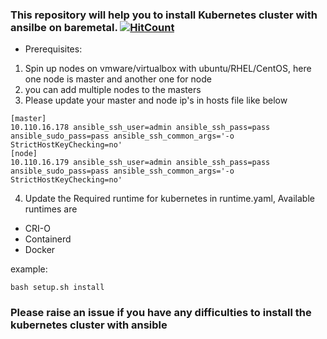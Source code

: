 ### This repository will help you to install Kubernetes cluster with ansilbe on baremetal. [![HitCount](http://hits.dwyl.com/angudadevops/kubernetes_baremetal.svg)](http://hits.dwyl.com/angudadevops/kubernetes_baremetal)

- Prerequisites: 
1. Spin up nodes on vmware/virtualbox with ubuntu/RHEL/CentOS, here one node is master and another one for node
2. you can add multiple nodes to the masters 
3. Please update your master and node ip's in hosts file like below
```
[master]
10.110.16.178 ansible_ssh_user=admin ansible_ssh_pass=pass ansible_sudo_pass=pass ansible_ssh_common_args='-o StrictHostKeyChecking=no'
[node]
10.110.16.179 ansible_ssh_user=admin ansible_ssh_pass=pass ansible_sudo_pass=pass ansible_ssh_common_args='-o StrictHostKeyChecking=no'
```
4. Update the Required runtime for kubernetes in runtime.yaml, Available runtimes are 

- CRI-O
- Containerd
- Docker

example: 
```
bash setup.sh install
```
### Please raise an issue if you have any difficulties to install the kubernetes cluster with ansible 




